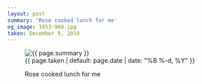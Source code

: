 ```yaml
---
layout: post
summary: 'Rose cooked lunch for me'
og_image: 1053-960.jpg
taken: December 9, 2019
---
```


<figure class="post" data-src="{{ site.assets_url }}/{{ page.og_image }}">
<img alt="{{ page.summary }}" sizes="(min-width: 700px) 50vw, calc(100vw - 2rem)" src="{{ site.assets_url }}/1053-480.jpg" srcset="{{ site.assets_url }}/1053-240.jpg 240w, {{ site.assets_url }}/1053-480.jpg 480w, {{ site.assets_url }}/1053-720.jpg 720w, {{ site.assets_url }}/1053-960.jpg 960w"/>
<figcaption>
<time>{{ page.taken | default: page.date | date: "%B %-d, %Y" }}</time>
<p>Rose cooked lunch for me</p>
</figcaption>
</figure>
